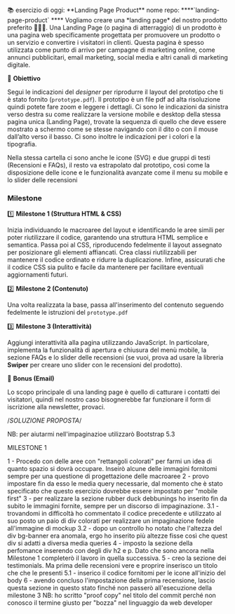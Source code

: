 <aside>
📚 esercizio di oggi: **Landing Page Product**
nome repo: ****`landing-page-product`
****
Vogliamo creare una *landing page* del nostro prodotto preferito 👩🏻‍💻.
Una Landing Page (o pagina di atterraggio) di un prodotto è una pagina web specificamente progettata per promuovere un prodotto o un servizio e convertire i visitatori in clienti. Questa pagina è spesso utilizzata come punto di arrivo per campagne di marketing online, come annunci pubblicitari, email marketing, social media e altri canali di marketing digitale.

🎯 **Obiettivo**

Segui le indicazioni del *designer* per riprodurre il layout del prototipo che ti è stato fornito (`prototype.pdf`). Il prototipo è un file pdf ad alta risoluzione quindi potete fare zoom e leggere i dettagli. Ci sono le indicazioni da sinistra verso destra su come realizzare la versione mobile e desktop della stessa pagina unica (Landing Page), trovate la sequenza di quello che deve essere mostrato a schermo come se stesse navigando con il dito o con il mouse dall’alto verso il basso. Ci sono inoltre le indicazioni per i colori e la tipografia.

Nella stessa cartella ci sono anche le icone (SVG) e due gruppi di testi (Recensioni e FAQs), il resto va estrapolato dal prototipo, così come la disposizione delle icone e le funzionalità avanzate come il menu su mobile e lo slider delle recensioni

### Milestone

1️⃣ **Milestone 1 (Struttura HTML & CSS)**

Inizia individuando le macroaree del layout e identificando le aree simili per poter riutilizzare il codice, garantendo una struttura HTML semplice e semantica. Passa poi al CSS, riproducendo fedelmente il layout assegnato per posizionare gli elementi affiancati. Crea classi riutilizzabili per mantenere il codice ordinato e ridurre la duplicazione. Infine, assicurati che il codice CSS sia pulito e facile da mantenere per facilitare eventuali aggiornamenti futuri.

2️⃣ **Milestone 2 (Contenuto)**

Una volta realizzata la base, passa all'inserimento del contenuto seguendo fedelmente le istruzioni del `prototype.pdf`

3️⃣ **Milestone 3 (Interattività)**

Aggiungi interattività alla pagina utilizzando JavaScript. In particolare, implementa la funzionalità di apertura e chiusura del menù mobile, la sezione FAQs e lo slider delle recensioni (se vuoi, prova ad usare la libreria **Swiper** per creare uno slider con le recensioni del prodotto).

🌟 **Bonus (Email)**

Lo scopo principale di una landing page è quello di catturare i contatti dei visitatori, quindi nel nostro caso bisognerebbe far funzionare il form di iscrizione alla newsletter, provaci.

</aside>

/*SOLUZIONE PROPOSTA*/

NB: per aiutarmi nell'impaginazioe utilizzarò Bootstrap 5.3

MILESTONE 1

1 - Procedo con delle aree con "rettangoli colorati" per farmi un idea di quanto spazio si dovrà occupare. Inseirò alcune delle immagini fornitomi sempre per una questione di progettazione delle macroaree
2 - provo impostare fin da esso le media query necessarie, dal momento che è stato specificato che questo esercizio dovrebbe essere impostato per "mobile first"
3 - per realizzare la sezione rubber duck debbunings ho inserito fin da subito le immagini fornite, sempre per un discorso di impaginazione.
3.1 - trovandomi in difficoltà ho commentato il codice precedente e utilizzato al suo posto un paio di div colorati per realizzare un impaginazione fedele all'immagine di mockup
3.2 - dopo un controllo ho notato che l'altezza del div bg-banner era anomala, ergo ho inserito più altezze fisse così che quest div si adatti a diversa media queries
4 - imposto la sezione della perfomance inserendo con degli div h2 e p. Dato che sono ancora nella Milestone 1 completerò il lavoro in quella successiva.
5 - creo la sezione dei testimonials. Ma prima delle recensioni vere e proprire inserisco un titolo che che le presenti
5.1 - inserico il codice fornitomi per le icone all'inizio del body
6 - avendo concluso l'impostazione della prima recensione, lascio questa sezione in questo stato finché non passerò all'esecuzione della milestone 3
    NB: ho scritto "proof copy" nel titolo del commit perché non conosco il termine giusto per "bozza" nel linguaggio da web developer